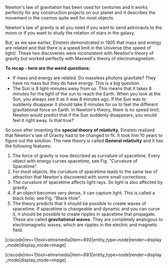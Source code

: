 Newton's law of gravitation has been used for centuries and it works perfectly for any construction projects on our planet and it describes the movement in the cosmos quite well for most objects.

Newton's law of gravity is all you need if you want to send astronauts to the moon or if you want to study the rotation of stars in the galaxy.

But, as we saw earlier, Einstein demonstrated in 1905 that mass and energy are related and that there is a speed limit in the Universe (the speed of light). These two discoveries were inconsistent with Newton's theory of gravity but worked perfectly with Maxwell's theory of electromagnetism.

**To recap - here are the weird questions:**
- If mass and energy are related. Do massless photons gravitate? They have no mass but they do have energy. This is a big question.
- The Sun is 8 light-minutes away from us. This means that it takes 8 minutes for the light of the sun to reach the Earth. When you look at the Sun, you always see it as it was 8 minutes ago. If the Sun was to suddenly disappear it should take 8 minutes for us to feel the different gravitational force on Earth. In Newton's theory, there is no speed limit; Newton would predict that if the Sun suddenly disappears, you would feel it right away. Is that true?

So soon after inventing the **special theory of relativity**, Einstein realized that Newton's law of Gravity had to be changed to fit. It took him 10 years to figure out the solution. The new theory is called **General relativity** and it has the following features:

1. The force of gravity is now described as curvature of spacetime. Every object with energy curves spacetime, see Fig. "Curvature of Spacetime".
2. For most objects, the curvature of spacetime leads to the same law of attraction that Newton's discovered with some small corrections.
3. The curvature of spacetime affects light rays. So light is also affected by gravity.
4. If an object becomes very dense, it can capture light. This is called a black hole; see Fig. "Black Hole". 
5. The theory predicts that it should be possible to create waves of spacetime. If spacetime is changeable and dynamic and you can curve it, it should be possible to create ripples in spacetime that propagate. These are called **gravitational waves**. They are completely analogous to electromagnetic waves, which are ripples in the electric and magnetic field.

[ciscode|rev=1|tool=elmsmedia|item=892|entity_type=node|render=display_mode|display_mode=image]

[ciscode|rev=1|tool=elmsmedia|item=893|entity_type=node|render=display_mode|display_mode=image]